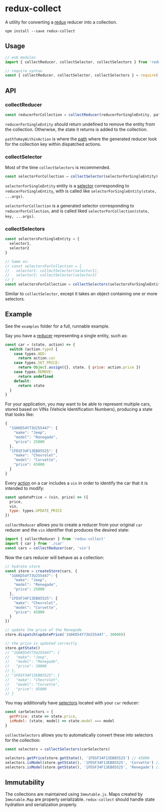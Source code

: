 # redux-collect

A utility for converting a [redux](http://redux.js.org) reducer into a collection.

`npm install --save redux-collect`

## Usage

```javascript
// es6 modules
import { collectReducer, collectSelector, collectSelectors } from 'redux-collect'
```

```javascript
// require syntax
const { collectReducer, collectSelector, collectSelectors } = require('redux-collect')
```
## API

### collectReducer

```javascript
const reducerForCollection = collectReducer(reducerForSingleEntity, pathToKeyWithinAction)
```

`reducerForSingleEntity` should return undefined to remove the entity from the collection.
Otherwise, the state it returns is added to the collection.

`pathToKeyWithinAction` is where the [path](https://lodash.com/docs/4.17.4#get) where the generated reducer look for the collection key within dispatched actions.

### collectSelector

Most of the time `collectSelectors` is recommended.

```javascript
const selectorForCollection = collectSelector(selectorForSingleEntity)
```

`selectorForSingleEntity` entity is a [selector](https://github.com/tayiorbeii/egghead.io_idiomatic_redux_course_notes/blob/master/10-Colocating_Selectors_with_Reducers.md) corresponding to `reducerForSingleEntity`, with is called like `selectorForSingleEntity(state, ...args)`.

`selectorForCollection` is a generated selector corresponding to `reducerForCollection`, and is called liked `selectorForCollection(state, key, ...args)`.

### collectSelectors

```javascript
const selectorsForSingleEntity = {
  selector1,
  selector2
}

// Same as:
// const selectorsForCollection = {
//   selector1: collectSelector(selector1),
//   selector2: collectSelector(selector2)
// }
const selectorsForCollection = collectSelectors(selectorsForSingleEntity)
```

Similar to `collectSelector`, except it takes an object containing one or more selectors.

## Example

See the `examples` folder for a full, runnable example.

Say you have a [reducer](http://redux.js.org/docs/basics/Reducers.html) representing a single entity, such as:

```javascript
const car = (state, action) => {
  switch (action.type) {
    case types.ADD:
      return action.car
    case types.SET_PRICE:
      return Object.assign({}, state, { price: action.price })
    case types.REMOVE:
      return undefined
    default:
      return state
  }
}
```

For your application, you may want to be able to represent multiple cars, stored based on VINs (Vehicle Identification Numbers), producing a state that looks like:

```javascript
{
  "1G6KD54Y73U255447": {
    "make": "Jeep",
    "model": "Renegade",
    "price": 25000
  },
  "1FDSF34F13EB85525": {
    "make": "Chevrolet",
    "model": "Corvette",
    "price": 45000
  }
}
```

Every [action](http://redux.js.org/docs/basics/Actions.html) on a car includes a `vin` in order to identify the car that it is intended to modify:

```javascript
const updatePrice = (vin, price) => ({
  price,
  vin,
  type: types.UPDATE_PRICE
})
```

`collectReducer` allows you to create a reducer from your original `car` reducer and the `vin` identifier that produces the desired state:

```javascript
import { collectReducer } from 'redux-collect'
import { car } from './car'
const cars = collectReducer(car, 'vin')
```

Now the cars reducer will behave as a collection:

```javascript
// hydrate store
const store = createStore(cars, {
  "1G6KD54Y73U255447": {
    "make": "Jeep",
    "model": "Renegade",
    "price": 25000
  },
  "1FDSF34F13EB85525": {
    "make": "Chevrolet",
    "model": "Corvette",
    "price": 45000
  }
})

// update the price of the Renegade
store.dispatch(updatePrice('1G6KD54Y73U255447', 30000))

// the price is updated correctly
store.getState()
// "1G6KD54Y73U255447": {
//   "make": "Jeep",
//   "model": "Renegade",
//   "price": 30000
// },
// "1FDSF34F13EB85525": {
//   "make": "Chevrolet",
//   "model": "Corvette",
//   "price": 45000
// }
```

You may additionally have [selectors](https://github.com/tayiorbeii/egghead.io_idiomatic_redux_course_notes/blob/master/10-Colocating_Selectors_with_Reducers.md) located with your `car` reducer:

```javascript
const carSelectors = {
  getPrice: state => state.price,
  isModel: (state, model) => state.model === model
}
```

`collectSelectors` allows you to automatically convert these into selectors for the collection:

```javascript
const selectors = collectSelectors(carSelectors)

selectors.getPrice(store.getState(), '1FDSF34F13EB85525') // 45000
selectors.isModel(store.getState(), '1FDSF34F13EB85525', 'Corvette') // true
selectors.isModel(store.getState(), '1FDSF34F13EB85525', 'Renegade') // false
```

## Immutability

The collections are maintained using `Immutable.js`.
Maps created by `Immutable.Map` are properly serializable.
`redux-collect` should handle state hydration and serialization properly.
